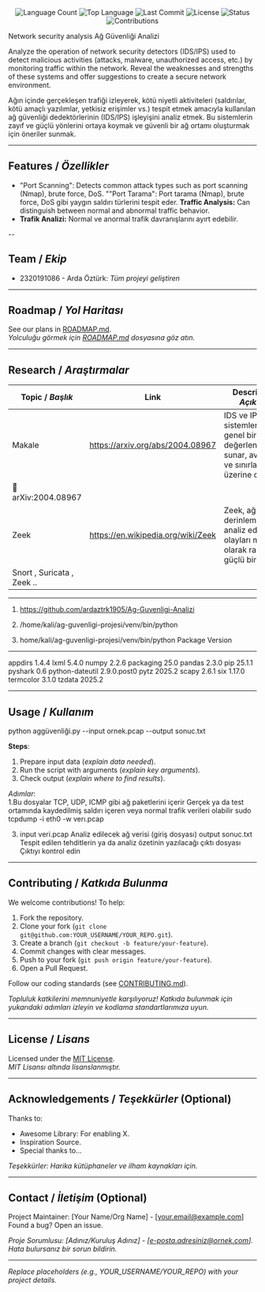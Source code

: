 <div align="center">
  <img src="https://img.shields.io/github/languages/count/ardaztrk1905/Ag-Guvenligi-Analizi?style=flat-square&color=blueviolet" alt="Language Count">
  <img src="https://img.shields.io/github/languages/top/ardaztrk1905/Ag-Guvenligi-Analizi?style=flat-square&color=1e90ff" alt="Top Language">
  <img src="https://img.shields.io/github/last-commit/ardaztrk1905/Ag-Guvenligi-Analizi?style=flat-square&color=ff69b4" alt="Last Commit">
  <img src="https://img.shields.io/github/license/ardaztrk1905/Ag-Guvenligi-Analizi?style=flat-square&color=yellow" alt="License">
  <img src="https://img.shields.io/badge/Status-Active-green?style=flat-square" alt="Status">
  <img src="https://img.shields.io/badge/Contributions-Welcome-brightgreen?style=flat-square" alt="Contributions">
</div>

Network security analysis
Ağ Güvenliği Analizi

Analyze the operation of network security detectors (IDS/IPS) used to detect malicious activities (attacks, malware, unauthorized access, etc.) by monitoring traffic within the network. Reveal the weaknesses and strengths of these systems and offer suggestions to create a secure network environment.

Ağın içinde gerçekleşen trafiği izleyerek, kötü niyetli aktiviteleri (saldırılar, kötü amaçlı yazılımlar, yetkisiz erişimler vs.) tespit etmek amacıyla kullanılan ağ güvenliği dedektörlerinin (IDS/IPS) işleyişini analiz etmek. Bu sistemlerin zayıf ve güçlü yönlerini ortaya koymak ve güvenli bir ağ ortamı oluşturmak için öneriler sunmak.

---

## Features / *Özellikler*

- "Port Scanning": Detects common attack types such as port scanning (Nmap), brute force, DoS.
  ""Port Tarama": Port tarama (Nmap), brute force, DoS gibi yaygın saldırı türlerini tespit eder.
  **Traffic Analysis:** Can distinguish between normal and abnormal traffic behavior.
- **Trafik Analizi:** Normal ve anormal trafik davranışlarını ayırt edebilir.  

--

## Team / *Ekip*

- 2320191086 - Arda Öztürk: *Tüm projeyi geliştiren*  

---

## Roadmap / *Yol Haritası*

See our plans in [ROADMAP.md](ROADMAP.md).  
*Yolculuğu görmek için [ROADMAP.md](ROADMAP.md) dosyasına göz atın.*

---

## Research / *Araştırmalar*

| Topic / *Başlık*        | Link                                    | Description / *Açıklama*                        |
|-------------------------|-----------------------------------------|------------------------------------------------|
| Makale   |  https://arxiv.org/abs/2004.08967 | IDS ve IPS sistemlerinin genel bir değerlendirmesini sunar, avantajları ve sınırlamaları üzerine odaklanır.
🔗 arXiv:2004.08967 |
| Zeek | https://en.wikipedia.org/wiki/Zeek | Zeek, ağ trafiğini derinlemesine analiz eden ve olayları mantıksal olarak raporlayan güçlü bir araçtır. |
| Snort , Suricata , Zeek ..     |           |

---


1.  https://github.com/ardaztrk1905/Ag-Guvenligi-Analizi

2. /home/kali/ag-guvenligi-projesi/venv/bin/python


3. home/kali/ag-guvenligi-projesi/venv/bin/python
Package         Version
--------------- -----------
appdirs         1.4.4
lxml            5.4.0
numpy           2.2.6
packaging       25.0
pandas          2.3.0
pip             25.1.1
pyshark         0.6
python-dateutil 2.9.0.post0
pytz            2025.2
scapy           2.6.1
six             1.17.0
termcolor       3.1.0
tzdata          2025.2


---

## Usage / *Kullanım*

python aggüvenliği.py --input ornek.pcap --output sonuc.txt


**Steps**:  
1. Prepare input data (*explain data needed*).  
2. Run the script with arguments (*explain key arguments*).  
3. Check output (*explain where to find results*).  

*Adımlar*:  
1.Bu dosyalar TCP, UDP, ICMP gibi ağ paketlerini içerir
Gerçek ya da test ortamında kaydedilmiş saldırı içeren veya normal trafik verileri olabilir
 sudo tcpdump -i eth0 -w verı.pcap

3. input  veri.pcap	Analiz edilecek ağ verisi (giriş dosyası)
   output sonuc.txt	Tespit edilen tehditlerin ya da analiz özetinin yazılacağı çıktı dosyası
  Çıktıyı kontrol edin 

---

## Contributing / *Katkıda Bulunma*

We welcome contributions! To help:  
1. Fork the repository.  
2. Clone your fork (`git clone git@github.com:YOUR_USERNAME/YOUR_REPO.git`).  
3. Create a branch (`git checkout -b feature/your-feature`).  
4. Commit changes with clear messages.  
5. Push to your fork (`git push origin feature/your-feature`).  
6. Open a Pull Request.  

Follow our coding standards (see [CONTRIBUTING.md](CONTRIBUTING.md)).  

*Topluluk katkilerini memnuniyetle karşılıyoruz! Katkıda bulunmak için yukarıdaki adımları izleyin ve kodlama standartlarımıza uyun.*

---

## License / *Lisans*

Licensed under the [MIT License](LICENSE.md).  
*MIT Lisansı altında lisanslanmıştır.*

---

## Acknowledgements / *Teşekkürler* (Optional)

Thanks to:  
- Awesome Library: For enabling X.  
- Inspiration Source.  
- Special thanks to...  

*Teşekkürler: Harika kütüphaneler ve ilham kaynakları için.*

---

## Contact / *İletişim* (Optional)

Project Maintainer: [Your Name/Org Name] - [your.email@example.com]  
Found a bug? Open an issue.  

*Proje Sorumlusu: [Adınız/Kuruluş Adınız] - [e-posta.adresiniz@ornek.com]. Hata bulursanız bir sorun bildirin.*

---

*Replace placeholders (e.g., YOUR_USERNAME/YOUR_REPO) with your project details.*
